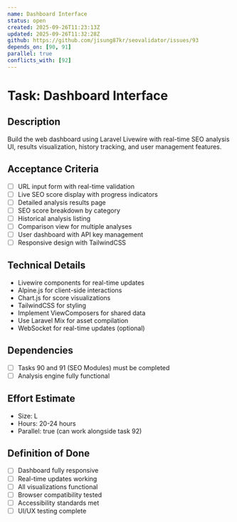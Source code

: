 ```yaml
---
name: Dashboard Interface
status: open
created: 2025-09-26T11:23:13Z
updated: 2025-09-26T11:32:28Z
github: https://github.com/jisung87kr/seovalidator/issues/93
depends_on: [90, 91]
parallel: true
conflicts_with: [92]
---
```


# Task: Dashboard Interface

## Description
Build the web dashboard using Laravel Livewire with real-time SEO analysis UI, results visualization, history tracking, and user management features.

## Acceptance Criteria
- [ ] URL input form with real-time validation
- [ ] Live SEO score display with progress indicators
- [ ] Detailed analysis results page
- [ ] SEO score breakdown by category
- [ ] Historical analysis listing
- [ ] Comparison view for multiple analyses
- [ ] User dashboard with API key management
- [ ] Responsive design with TailwindCSS

## Technical Details
- Livewire components for real-time updates
- Alpine.js for client-side interactions
- Chart.js for score visualizations
- TailwindCSS for styling
- Implement ViewComposers for shared data
- Use Laravel Mix for asset compilation
- WebSocket for real-time updates (optional)

## Dependencies
- [ ] Tasks 90 and 91 (SEO Modules) must be completed
- [ ] Analysis engine fully functional

## Effort Estimate
- Size: L
- Hours: 20-24 hours
- Parallel: true (can work alongside task 92)

## Definition of Done
- [ ] Dashboard fully responsive
- [ ] Real-time updates working
- [ ] All visualizations functional
- [ ] Browser compatibility tested
- [ ] Accessibility standards met
- [ ] UI/UX testing complete
